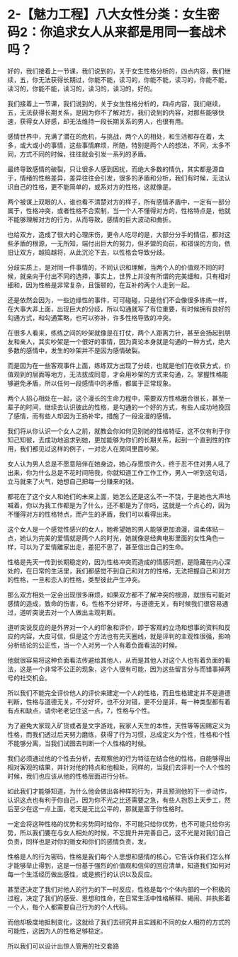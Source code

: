 # 2-【魅力工程】八大女性分类：女生密码2：你追求女人从来都是用同一套战术吗？

好的，我们接着上一节课，我们说到的，关于女生性格分析的，四点内容，我们继续，五，你无法获得长期过，你能不能，读习的，你能不能，读习的，你能不能，读习的，你能不能，读习的，读习的，读习的，好的。

我们接着上一节课，我们说到的，关于女生性格分析的，四点内容，我们继续，五，无法获得长期关系，是因为你不了解对方，我们说到的内容，对那些能够快速，获得女人好感，却无法维持一段长期关系的男人，也很有用。

感情世界中，充满了潜在的危机，与挑战，两个人的相处，和生活都存在着，太多，或大或小的事情，这些事情麻烦，所随，特别是两个人的想法，不同，太多不同，方式不同的时候，往往就会引发一系列的矛盾。

最终导致感情的破裂，只让很多人感到困扰，而绝大多数的情仇，其实都是源自于，情绪的性格差异，差异往往会引发，很多的矛盾和分析，我们有时候，无法认识自己的性格，更不能简单的，或系对方的性格，这就像是。

两个被谋上双眼的人，谁也看不清楚对方的样子，所有感情矛盾中，一定有一部分属于，性格冲突，或者性格不合索制，当一个人不懂得对方的，性格特点是，他就不能够理解对方的行为，从而导致，感情的巨大波动和曲折。

也给双方，造成了很大的心理床伤，更令人吃尽的是，大部分分手的情侣，都对这些矛盾的根源，一无所知，端付出巨大的努力，但矛盟的向前，和错误的方向，依旧让双方，越捣越将，从此沉沦下去，以性格会导致分歧。

分歧实质上，是对同一件事情的，不同认识和理解，当两个人的价值观不同的时候，就亲向于付出不同的选择，事实上，世界上并没有所谓的完美细和，只有相对细和，因为性格是非常复杂，且饿顿的，在互补的两个人走到一起。

还是依然会因为，一些边缘性的事件，可可碰碰，只是他们不会像很多练练一样，在大事大非上面，出现巨大的分歧，所以勾通就写了有位重要，有时候拥有良好的勾通方式，和勾通策略，也可以弥补，许多性格导致的冲突。

在很多人看来，练练之间的吵架就像是在打仗，两个人距离力针，甚至会扬起到朋友和亲人，其实吵架是一个很好的事情，因为真论本身就是勾通的一种方式，绝大多数的感情中，发生的吵架并不是因为感情破裂。

而是因为在一些客观事件上面，练练双方出现了分歧，也就是他们在收获方式，价值观到的层面等地方，无法拔成同意，才会用吵架的方式来勾通，2。掌握性格能够避免矛盾，所以任何一段感情中的矛盾，都属于正常现象。

两个人招心相处在一起，这个漫长的生命力程中，需要双方性格磨合很长，甚至一辈子的时间，继续去认识彼此的性格，是勾通的一个好的方式，有些人成功地挽回了感情，而有些人却因为王扬补牢，措施了一段没漫的感情。

我们将从你认识一个女人之前，就教会你如何见别她的性格特征，这不仅有利于你知己知彼，去成功地追求到她，更加能够为你们的长期关系，起到一个直到性的作用，我们都见过这样的例子，一对恋人在房间里面吵架。

女人认为男人总是不愿意陪伴在她身边，她心存愿恨许久，终于忍不住对男人吼了出来，你为什么总是不花时间陪我，你就知道工作工作工作，男人一听到这句话，立马就来了火气，她想自己把每一分赚来的钱。

都花在了这个女人和她们的未来上面，她怎么还是这么不一不饶，于是她也大声地喊着，你以为我工作都是为了什么，还不都是为了你吗，这就是一个点心的，因为不懂得对方的性格特点，而产生的矛盾，我们可以看得出来。

这个女人是一个感觉性感兴的女人，她希望她的男人能够更加浪漫，温柔体贴一点，她认为完美的爱情就是两个人的时光，她就像是经典电影里面的女性角色一样，可以为了爱情離家出走，差犯不思了，甚至信出自己的生命。

性格是先天一传到长期稳定的，因为性格冲突而造成的情感问题，是隐藏在内心深处的，在日常的生活里，我们都感觉不到自己和对方的性格，无法把握自己和对方的性格，一旦和恋人的性格，类型彼此产生冲突。

那么双方相处一定会出现很多麻烦，如果双方都不了解冲突的根源，就很有可能对感情的造成，致命的伤害，6。性格不分好坏，与道德无关，有时候我们很容易通过，道听突说去对一个人做出主观判断。

道听突说反应的是外界对一个人的印象和评价，即于客观的立场和想事的资料和反应的内容，大皮可信，但是这个方法也有先天圈线，就是评判的主观性很强，影响分析结论的公正性，当一个人对另一个人有着负面看法的时候。

他就很容易将这种负面看法传避给其他人，从而是其他人对这个人也有着负面的看法，这是一个非常不公正的现象，这个人很有可能，因为这些留言分与而错事掉两号的社交机会。

所以我们不能完全评价他人的评价来建定一个人的性格，而且性格建定并不是道德判断，性格与道德无关，不分好坏，也不分对错，更不分是非，每一种类型都有着有点和缺点，请你老老记住这一点，7，性格与个性。

为了避免大家现入矿货或者是文字游戏，我家人天生的本性，天性等等因赐定义为性格，而我们透过后天努力磨练，获得了行为习惯，总成定义为个性，性格和个性不能够分离，当我们试图去判断一个人性格的时候。

我们必须通过他的个性去分析，去观察他的行为特征在结合他的性格，自能够得出相对客观的结果，并针对他的特点和他相处，同样的，当我们去评判一个人个性的时候，我们也应该从他的性格层面进行分析。

如此我们才能够知道，为什么他会做出各种样的行为，并且预测他的下一步动作，认识这点也有利于你自己，因为你不光之比还需要之急，有些人抱怨上天步工，然后至少在这一点上面，老天是无比公平的，那就是富于你性格时。

一定会将这种性格的优势和劣势同时给你，不可能只给你优势，也不可能只给你劣势，所以我们要在与女人相处的时候，不忘提升并完善自己，这不光是对我们自己负责，同样也是对你的贩女和你们的感情负责，发。

性格是人的行为密码，性格是我们每个人思想和感情的核心，它告诉你我们怎么样才能够举止得到，这是一份基于强烈的价值观和信仰的回应清单，知道我们如何对每一个生活经历做出感性，或是旅行的认识以及反应。

甚至还决定了我们对他人的行为的下一时反应，性格是每个个体内部的一个积极的过程，决定了我们的感受、思想和性命，在日常生活中性格解释、揭闹、并执影着一个人，每个人都需要自己行为的个人代码。

而他却极度地抵制变化，这就给了我们去研究并且实践和不同的女人相符的方式的可能性，这因为人的性格足够稳定。

所以我们可以设计出惊人管用的社交套路